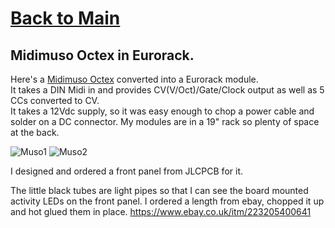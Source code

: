 # [Back to Main](README.md)
## Midimuso Octex in Eurorack.

Here's a [Midimuso Octex](https://midimuso.co.uk/index.php/octex/) converted into a Eurorack module.  
It takes a DIN Midi in and provides CV(V/Oct)/Gate/Clock output as well as 5 CCs converted to CV.  
It takes a 12Vdc supply, so it was easy enough to chop a power cable and solder on a DC connector. 
My modules are in a 19" rack so plenty of space at the back.  

![Muso1]({{site.baseurl}}/IMG_0396.JPG)
![Muso2]({{site.baseurl}}/IMG_0397.JPG)

I designed and ordered a front panel from JLCPCB for it. 

The little black tubes are light pipes so that I can see the board mounted activity LEDs on the front panel. I ordered a length from ebay, chopped it up and hot glued them in place. 
https://www.ebay.co.uk/itm/223205400641


